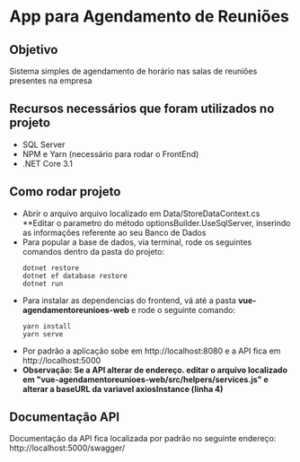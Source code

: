 # App para Agendamento de Reuniões

## Objetivo 
Sistema simples de agendamento de horário nas salas de reuniões presentes na empresa

## Recursos necessários que foram utilizados no projeto 
* SQL Server 
* NPM e Yarn (necessário para rodar o FrontEnd) 
* .NET Core 3.1

## Como rodar projeto 
* Abrir o arquivo arquivo localizado em Data/StoreDataContext.cs
    **Editar o parametro do método optionsBuilder.UseSqlServer, inserindo as informações referente ao seu Banco de Dados
* Para popular a base de dados, via terminal, rode os seguintes comandos dentro da pasta do projeto:
  ```
  dotnet restore
  dotnet ef database restore
  dotnet run
  ```
* Para instalar as dependencias do frontend, vá até a pasta **vue-agendamentoreunioes-web** e rode o seguinte comando:
  ```
  yarn install
  yarn serve
  ```
* Por padrão a aplicação sobe em http://localhost:8080 e a API fica em http://localhost:5000
* __Observação: Se a API alterar de endereço. editar o arquivo localizado em "vue-agendamentoreunioes-web/src/helpers/services.js" e alterar a baseURL da variavel axiosInstance (linha 4)__

## Documentação API
Documentação da API fica localizada por padrão no seguinte endereço: http://localhost:5000/swagger/
